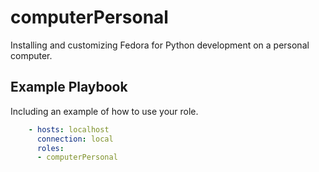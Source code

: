 computerPersonal
================

Installing and customizing Fedora for Python development on a personal computer.


Example Playbook
----------------

Including an example of how to use your role.

~~~yml
    - hosts: localhost
      connection: local
      roles:
      - computerPersonal
~~~